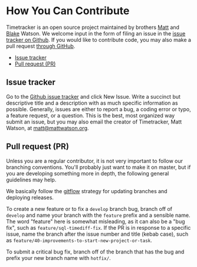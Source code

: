 # How You Can Contribute

Timetracker is an open source project maintained by brothers [Matt](https://github.com/mateowatson) and [Blake](https://github.com/blakewatson) Watson. We welcome input in the form of filing an issue in the [issue tracker on Github](https://github.com/mateowatson/timetracker/issues). If you would like to contribute code, you may also make a pull request [through GitHub](https://github.com/mateowatson/timetracker).

<!-- START doctoc generated TOC please keep comment here to allow auto update -->
<!-- DON'T EDIT THIS SECTION, INSTEAD RE-RUN doctoc TO UPDATE -->


- [Issue tracker](#issue-tracker)
- [Pull request (PR)](#pull-request-pr)

<!-- END doctoc generated TOC please keep comment here to allow auto update -->

## Issue tracker

Go to the [Github issue tracker](https://github.com/mateowatson/timetracker/issues) and click New Issue. Write a succinct but descriptive title and a description with as much specific information as possible. Generally, issues are either to report a bug, a coding error or typo, a feature request, or a question. This is the best, most organized way submit an issue, but you may also email the creator of Timetracker, Matt Watson, at matt@mattwatson.org.

## Pull request (PR)

Unless you are a regular contributor, it is not very important to follow our branching conventions. You'll probably just want to make it on master, but if you are developing something more in depth, the following general guidelines may help.

We basically follow the [gitflow](https://nvie.com/posts/a-successful-git-branching-model/) strategy for updating branches and deploying releases.

To create a new feature or to fix a `develop` branch bug, branch off of `develop` and name your branch with the `feature` prefix and a sensible name. The word "feature" here is somewhat misleading, as it can also be a "bug fix", such as `feature/sql-timediff-fix`. If the PR is in response to a specific issue, name the branch after the issue number and title (kebab case), such as `feature/40-improvements-to-start-new-project-or-task`.

To submit a critical bug fix, branch off of the branch that has the bug and prefix your new branch name with `hotfix/`.